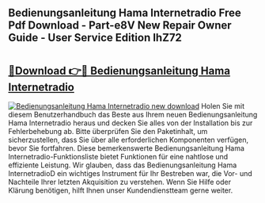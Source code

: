 ## Bedienungsanleitung Hama Internetradio Free Pdf Download - Part-e8V New Repair Owner Guide - User Service Edition IhZ72

# <h2><a href="http://df22qz.blite.top/?on=Bedienungsanleitung+Hama+Internetradio">🔗Download 👉🔴 Bedienungsanleitung Hama Internetradio</a></h2>

[![Bedienungsanleitung Hama Internetradio new download](https://i.imgur.com/lujVjoI.png)](http://df22qz.blite.top/?on=Bedienungsanleitung+Hama+Internetradio)
Holen Sie mit diesem Benutzerhandbuch das Beste aus Ihrem neuen Bedienungsanleitung Hama Internetradio heraus und decken Sie alles von der Installation bis zur Fehlerbehebung ab. Bitte überprüfen Sie den Paketinhalt, um sicherzustellen, dass Sie über alle erforderlichen Komponenten verfügen, bevor Sie fortfahren. Diese bemerkenswerte Bedienungsanleitung Hama Internetradio-Funktionsliste bietet Funktionen für eine nahtlose und effiziente Leistung. Wir glauben, dass das Bedienungsanleitung Hama InternetradioD ein wichtiges Instrument für Ihr Bestreben war, die Vor- und Nachteile Ihrer letzten Akquisition zu verstehen. Wenn Sie Hilfe oder Klärung benötigen, hilft Ihnen unser Kundendienstteam gerne weiter.

